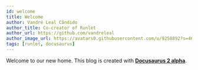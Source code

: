 ```yaml
---
id: welcome
title: Welcome
author: Vandré Leal Cândido
author_title: Co-creator of Runlet
author_url: https://github.com/vandreleal
author_image_url: https://avatars0.githubusercontent.com/u/9258892?s=460&u=7e0b51687eb19ea943975cb29428627e255e0fb9&v=4
tags: [runlet, docusaurus]
---
```


Welcome to our new home. This blog is created with [**Docusaurus 2 alpha**](https://v2.docusaurus.io/).

<!--truncate-->
